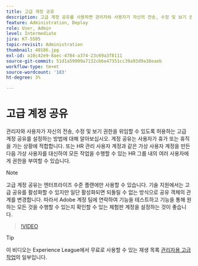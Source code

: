 ```yaml
---
title: 고급 계정 공유
description: 고급 계정 공유를 사용하면 관리자와 사용자가 자신의 전송, 수정 및 보기 권한을 위임할 수 있습니다
feature: Administration, Deploy
role: User, Admin
level: Intermediate
jira: KT-5505
topic-revisit: Administration
thumbnail: 40186.jpg
exl-id: a10c42e9-8aec-4784-a374-23c69a3f8111
source-git-commit: 51d1a59999a7132cb6e47351cc39a93d9a38eaeb
workflow-type: tm+mt
source-wordcount: '183'
ht-degree: 3%

---
```


# 고급 계정 공유

관리자와 사용자가 자신의 전송, 수정 및 보기 권한을 위임할 수 있도록 허용하는 고급 계정 공유를 설정하는 방법에 대해 알아보십시오. 계정 공유는 사용자가 휴가 또는 휴직을 가는 상황에 적합합니다. 또는 HR 관리 사용자 계정과 같은 가상 사용자 계정을 만든 다음 가상 사용자를 대신하여 모든 작업을 수행할 수 있는 HR 그룹 내의 여러 사용자에게 권한을 부여할 수 있습니다.

>[!NOTE]
>
>고급 계정 공유는 엔터프라이즈 수준 플랜에만 사용할 수 있습니다. 기술 지원에서는 고급 공유를 활성화할 수 있지만 일단 활성화되면 되돌릴 수 없는 방식으로 공유 객체의 관계를 변경합니다. 따라서 Adobe 계정 팀에 연락하여 기능을 테스트하고 기능을 통해 원하는 모든 것을 수행할 수 있는지 확인할 수 있는 체험판 계정을 설정하는 것이 좋습니다.

>[!VIDEO](https://video.tv.adobe.com/v/3411215?quality=12&learn=on&hidetitle=true&captions=kor)

>[!TIP]
>
>이 비디오는 Experience League에서 무료로 사용할 수 있는 재생 목록 [관리자용 고급 작업](https://experienceleague.adobe.com/ko/playlists/acrobat-sign-perform-advanced-tasks-administrators)의 일부입니다.
